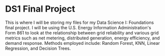 # DS1 Final Project

This is where I will be storing my files for my Data Science I: Foundations final project. I will be using the U.S. Energy Information Administration's Form 861 to look at the relationship between grid reliability and various grid metrics such as net metering, distributed generation, energy efficiency, and demand response. Methods employed include: Random Forest, KNN, Linear Regression, and Decision Trees. 
